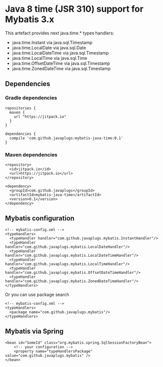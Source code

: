 # Java 8 time (JSR 310) support for Mybatis 3.x

This artefact provides next java.time.\* types handlers:
- java.time.Instant via java.sql.Timestamp
- java.time.LocalDate via java.sql.Date
- java.time.LocalDateTime via java.sql.Timestamp
- java.time.LocalTime via java.sql.Time
- java.time.OffsetDateTime via java.sql.Timestamp
- java.time.ZonedDateTime via java.sql.Timestamp

## Dependencies 
### Gradle dependencies
```
repositories {
  maven {
    url "https://jitpack.io"
  }
}

dependencies {
  compile 'com.github.javaplugs:mybatis-java-time:0.1'
}
```

### Maven dependencies
```
<repository>
  <id>jitpack.io</id>
  <url>https://jitpack.io</url>
</repository>

<dependency>
  <groupId>com.github.javaplugs</groupId>
  <artifactId>mybatis-java-time</artifactId>
  <version>0.1</version>
</dependency>
```

## Mybatis configuration
```
<!-- mybatis-config.xml -->
<typeHandlers>
  <typeHandler handler="com.github.javaplugs.mybatis.InstantHandler"/>
  <typeHandler handler="com.github.javaplugs.mybatis.LocalDateHandler"/>
  <typeHandler handler="com.github.javaplugs.mybatis.LocalDateTimeHandler"/>
  <typeHandler handler="com.github.javaplugs.mybatis.LocalTimeHandler"/>
  <typeHandler handler="com.github.javaplugs.mybatis.OffsetDateTimeHandler"/>
  <typeHandler handler="com.github.javaplugs.mybatis.ZonedDateTimeHandler"/>
</typeHandlers>
```

Or you can use package search

```
<!-- mybatis-config.xml -->
<typeHandlers>
  <package name="com.github.javaplugs.mybatis"/>
</typeHandlers>
```

## Mybatis via Spring
```
<bean id="SomeId" class="org.mybatis.spring.SqlSessionFactoryBean">
    <!-- your configuration -->
    <property name="typeHandlersPackage" value="com.github.javaplugs.mybatis" />
</bean>
```